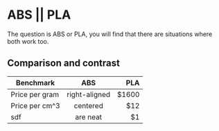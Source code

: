 ABS || PLA
==========

The question is ABS or PLA, you will find that there are situations where both work too.

## Comparison and contrast


| Benchmark |  ABS    | PLA  |
| ------------- |:-------------:| -----:|
|  Price per gram     | right-aligned | $1600 |
| Price per cm^3      | centered      |   $12 |
|  sdf | are neat      |    $1 |
